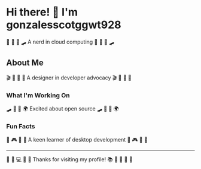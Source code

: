 # Hi there! 👋 I'm gonzalesscotggwt928

🎾 🎽 🎷 🛹 A nerd in cloud computing 🎾 🎽 🎷 🛹

## About Me
🎬 🏓 🏸 🌈 A designer in developer advocacy 🎬 🏓 🏸 🌈

### What I'm Working On
🛹 🌟 🎨 🌍 Excited about open source 🛹 🌟 🎨 🌍

### Fun Facts
🎳 🎮 🌟 🥊 A keen learner of desktop development 🎳 🎮 🌟 🥊

---
🎱 🏓 💻 🎯 🏓 Thanks for visiting my profile! 📚 🎱 🥊 🥁 🏒
